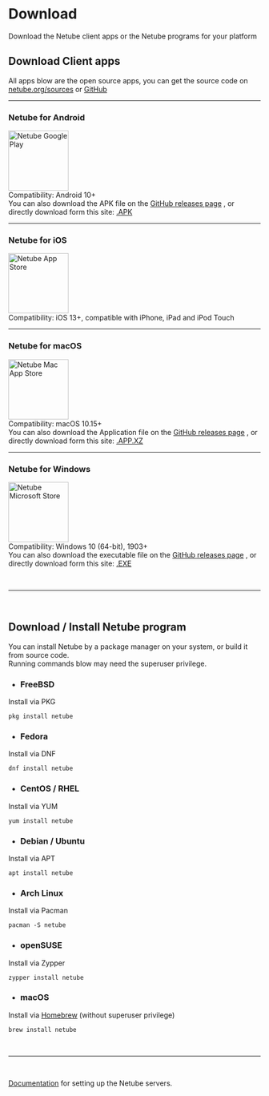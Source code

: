 # Download
Download the Netube client apps or the Netube programs for your platform  

## Download Client apps
All apps blow are the open source apps, you can get the source code
on [netube.org/sources](https://netube.org/sources) or [GitHub](https://github.com/netube)  

---

### Netube for Android
<a href="https://play.google.com"><img src="images/badge-google-play.png" alt="Netube Google Play" width="120px"/></a>
<br>
Compatibility: Android 10+  
You can also download the APK file on the [GitHub releases page](https://github.com/netube/netube-android/releases) , 
or directly download form this site: [.APK](https://netube.org/download/netube.apk)  

---

### Netube for iOS  
<a href="https://itunes.apple.com"><img src="images/badge-app-store.png" alt="Netube App Store" width="120px"/></a>
<br>
Compatibility: iOS 13+, compatible with iPhone, iPad and iPod Touch   

---

### Netube for macOS
<a href="https://itunes.apple.com"><img src="images/badge-mac-app-store.png" alt="Netube Mac App Store" width="120px"/></a>
<br>
Compatibility: macOS 10.15+  
You can also download the Application file on the [GitHub releases page](https://github.com/netube/netube-macosx/releases) , 
or directly download form this site: [.APP.XZ](https://netube.org/download/netube.app.xz)  

---

### Netube for Windows
<a href="https://www.microsoft.com"><img src="images/badge-microsoft-store.png" alt="Netube Microsoft Store" width="120px"/></a>
<br> 
Compatibility: Windows 10 (64-bit), 1903+  
You can also download the executable file on the [GitHub releases page](https://github.com/netube/netube-windows/releases) , 
or directly download form this site: [.EXE](https://netube.org/download/netube.exe)  


<br>

---

<br>

## Download / Install Netube program
You can install Netube by a package manager on your system, or build it from source code.  
Running commands blow may need the superuser privilege.  

- ### FreeBSD  
Install via PKG  
```
pkg install netube
```

- ### Fedora
Install via DNF  
```
dnf install netube
```

- ### CentOS / RHEL
Install via YUM
```
yum install netube
```

- ### Debian / Ubuntu
Install via APT  
```
apt install netube
```

- ### Arch Linux  
Install via Pacman  
```
pacman -S netube
```

- ### openSUSE
Install via  Zypper
```
zypper install netube
```

- ### macOS  
Install via [Homebrew](https://brew.sh) (without superuser privilege)  
```
brew install netube
```

<br>

---

<br>

[Documentation](https://netube.org/documentation) for setting up the Netube servers.  

<br>
